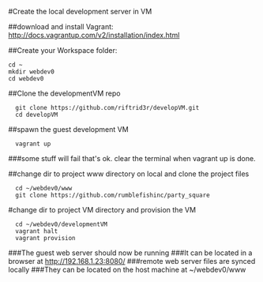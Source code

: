 #Create the local development server in VM

##download and install Vagrant:
http://docs.vagrantup.com/v2/installation/index.html

##Create your Workspace folder:
```shell
cd ~
mkdir webdev0
cd webdev0
```

##Clone the developmentVM repo
```shell
  git clone https://github.com/riftrid3r/developVM.git
  cd developVM
```
##spawn the guest development VM
```shell  
  vagrant up
```
###some stuff will fail that's ok. clear the terminal when vagrant up is done.

##change dir to project www directory on local and clone the project files
```shell
  cd ~/webdev0/www
  git clone https://github.com/rumblefishinc/party_square
```
#change dir to project VM directory and provision the VM
```shell  
  cd ~/webdev0/developmentVM
  vagrant halt
  vagrant provision
```
###The guest web server should now be running
###It can be located in a browser at http://192.168.1.23:8080/
###remote web server files are synced locally
###They can be located on the host machine at ~/webdev0/www
